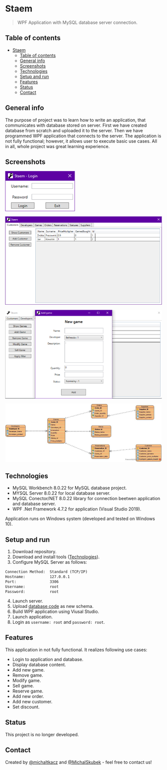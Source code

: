# Staem
> WPF Application with MySQL database server connection.

## Table of contents
- [Staem](#staem)
  - [Table of contents](#table-of-contents)
  - [General info](#general-info)
  - [Screenshots](#screenshots)
  - [Technologies](#technologies)
  - [Setup and run](#setup-and-run)
  - [Features](#features)
  - [Status](#status)
  - [Contact](#contact)

## General info
The purpose of project was to learn how to write an application, that communicates with database stored on server. First we have created database from scratch and uploaded it to the server. Then we have programmed WPF application that connects to the server. The application is not fully functional; however, it allows user to execute basic use cases. All in all, whole project was great learning experience.

## Screenshots
![Example screenshot1](./Images/image1.png)

![Example screenshot2](./Images/image2.png)

![Example screenshot3](./Images/image3.png)

![ERD](./Diagrams/ERD.png)

## Technologies
* MySQL Workbench 8.0.22 for MySQL database project.
* MYSQL Server 8.0.22 for local database server. 
* MySQL Conector/NET 8.0.22 library for connection beetwen application and database server.
* WPF .Net Framework 4.7.2 for application (Visual Studio 2019).
  
Application runs on Windows system (developed and tested on Windows 10).

## Setup and run
1. Download repository.
2. Download and install tools ([Technologies](#technologies)).
3. Configure MySQL Server as follows:
   
```
Connection Method:  Standard (TCP/IP)
Hostname:           127.0.0.1
Port:               3306
Username:           root
Password:           root
```
4. Launch server.
5. Upload [database code](./DatabaseProject/staem.sql) as new schema.
6. Build WPF application using Viusal Studio.
7. Launch application.
8. Login as `username: root` and `password: root`.

## Features
This application in not fully functional. It realizes following use cases:
* Login to application and database.
* Display database content.
* Add new game.
* Remove game.
* Modify game.
* Sell game.
* Reserve game.
* Add new order.
* Add new customer.
* Set discount.

## Status
This project is no longer developed.

## Contact
Created by [@michaltkacz](https://github.com/michaltkacz) and [@MichalSkubek](https://github.com/MichalSkubek) - feel free to contact us!